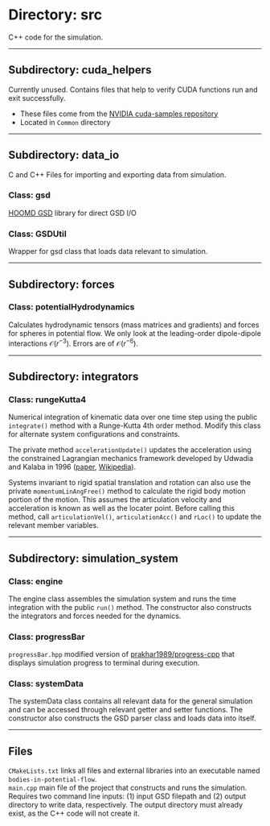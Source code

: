 # Directory: src

C++ code for the simulation.

---

## Subdirectory: cuda_helpers

Currently unused. Contains files that help to verify CUDA functions run and exit successfully.

- These files come from the [NVIDIA cuda-samples repository](https://github.com/NVIDIA/cuda-samples)
- Located in `Common` directory

---

## Subdirectory: data_io

C and C++ Files for importing and exporting data from simulation.

### Class: gsd

[HOOMD GSD](https://gsd.readthedocs.io/en/stable/python-module-gsd.hoomd.html) library for direct GSD I/O

### Class: GSDUtil

Wrapper for gsd class that loads data relevant to simulation.

---

## Subdirectory: forces

### Class: potentialHydrodynamics

Calculates hydrodynamic tensors (mass matrices and gradients) and forces for spheres in potential flow.
We only look at the leading-order dipole-dipole interactions $\mathcal{O}(r^{-3})$.
Errors are of $\mathcal{O}(r^{-6})$.

---

## Subdirectory: integrators

### Class: rungeKutta4

Numerical integration of kinematic data over one time step using the public `integrate()` method with a Runge-Kutta 4th order method.
Modify this class for alternate system configurations and constraints.

The private method `accelerationUpdate()` updates the acceleration using the constrained Lagrangian mechanics framework developed by Udwadia and Kalaba in 1996 ([paper](https://royalsocietypublishing.org/doi/pdf/10.1098/rspa.1992.0158?casa_token=FB12tYItZ5sAAAAA:y6w2zNwEaNEnvyNY1DXZVS5f67E4tZ52a0sja6w9TSHFJFbDpKvt9wdgPIuHbHZWCZOOpjb3l8LyPQ), [Wikipedia](https://en.wikipedia.org/wiki/Udwadia%E2%80%93Kalaba_formulation)).

Systems invariant to rigid spatial translation and rotation can also use the private `momentumLinAngFree()` method to calculate the rigid body motion portion of the motion. This assumes the articulation velocity and acceleration is known as well as the locater point. Before calling this method, call `articulationVel()`, `articulationAcc()` and `rLoc()` to update the relevant member variables.

---

## Subdirectory: simulation_system

### Class: engine

The engine class assembles the simulation system and runs the time integration with the public `run()` method.
The constructor also constructs the integrators and forces needed for the dynamics.

### Class: progressBar

`progressBar.hpp` modified version of [prakhar1989/progress-cpp](https://github.com/prakhar1989/progress-cpp.git) that displays simulation progress to terminal during execution.

### Class: systemData

The systemData class contains all relevant data for the general simulation and can be accessed through relevant getter and setter functions.
The constructor also constructs the GSD parser class and loads data into itself.

---

## Files

`CMakeLists.txt` links all files and external libraries into an executable named `bodies-in-potential-flow`.  
`main.cpp` main file of the project that constructs and runs the simulation.
Requires two command line inputs: (1) input GSD filepath and (2) output directory to write data, respectively.
The output directory must already exist, as the C++ code will not create it.
